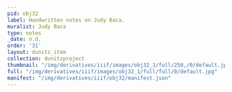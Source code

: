 ```yaml
---
pid: obj32
label: Handwritten notes on Judy Baca.
muralist: Judy Baca
type: notes
_date: n.d.
order: '31'
layout: dunitz_item
collection: dunitzproject
thumbnail: "/img/derivatives/iiif/images/obj32_1/full/250,/0/default.jpg"
full: "/img/derivatives/iiif/images/obj32_1/full/full/0/default.jpg"
manifest: "/img/derivatives/iiif/obj32/manifest.json"
---
```


